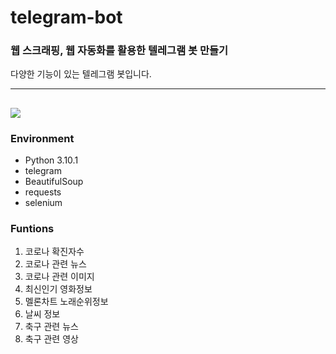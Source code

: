 # telegram-bot
### 웹 스크래핑, 웹 자동화를 활용한 텔레그램 봇 만들기
다양한 기능이 있는 텔레그램 봇입니다.

-----------------------------------------------------
<img src="https://user-images.githubusercontent.com/103837056/166242437-d31d4d19-871e-4aef-ba42-22f93ef5eda6.png"></img>
--------------------------------------------------------------------
### Environment

* Python 3.10.1
* telegram
* BeautifulSoup
* requests
* selenium

### Funtions

1. 코로나 확진자수
2. 코로나 관련 뉴스
3. 코로나 관련 이미지
4. 최신인기 영화정보
5. 멜론차트 노래순위정보
6. 날씨 정보
7. 축구 관련 뉴스
8. 축구 관련 영상
